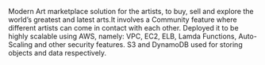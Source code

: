 Modern Art marketplace solution for the artists, to buy, sell and explore the world’s greatest and latest arts.It involves a Community feature where different artists can come in contact with each other. Deployed it to be highly scalable using AWS, namely: VPC, EC2, ELB, Lamda Functions, Auto-Scaling and other security features. S3 and DynamoDB used for storing objects and data respectively.
